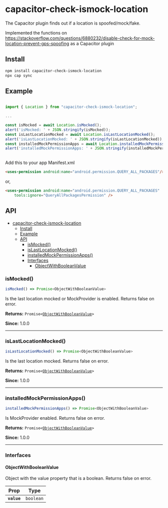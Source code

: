 # capacitor-check-ismock-location

The Capacitor plugin finds out if a location is spoofed/mock/fake.

Implemented the functions on https://stackoverflow.com/questions/6880232/disable-check-for-mock-location-prevent-gps-spoofing as a Capacitor plugin

## Install

```bash
npm install capacitor-check-ismock-location
npx cap sync
```
## Example
    
```javascript

import { Location } from "capacitor-check-ismock-location";

...

const isMocked = await Location.isMocked();
alert('isMocked: ' + JSON.stringify(isMocked));
const isLastLocationMocked = await Location.isLastLocationMocked();
alert('isLastLocationMocked: ' + JSON.stringify(isLastLocationMocked));
const installedMockPermissionApps = await Location.installedMockPermissionApps();
alert('installedMockPermissionApps: ' + JSON.stringify(installedMockPermissionApps));
    
 ```

Add this to your app Manifest.xml
```html
<uses-permission android:name="android.permission.QUERY_ALL_PACKAGES"/>
```

or,
```html
<uses-permission android:name="android.permission.QUERY_ALL_PACKAGES"
    tools:ignore="QueryAllPackagesPermission" />
```
## API

<docgen-index>

- [capacitor-check-ismock-location](#capacitor-check-ismock-location)
  - [Install](#install)
  - [Example](#example)
  - [API](#api)
    - [isMocked()](#ismocked)
    - [isLastLocationMocked()](#islastlocationmocked)
    - [installedMockPermissionApps()](#installedmockpermissionapps)
    - [Interfaces](#interfaces)
      - [ObjectWithBooleanValue](#objectwithbooleanvalue)

</docgen-index>

<docgen-api>
<!--Update the source file JSDoc comments and rerun docgen to update the docs below-->

### isMocked()

```typescript
isMocked() => Promise<ObjectWithBooleanValue>
```

Is the last location mocked or MockProvider is enabled. Returns false on error.

**Returns:** <code>Promise&lt;<a href="#objectwithbooleanvalue">ObjectWithBooleanValue</a>&gt;</code>

**Since:** 1.0.0

--------------------


### isLastLocationMocked()

```typescript
isLastLocationMocked() => Promise<ObjectWithBooleanValue>
```

Is the last location mocked. Returns false on error.

**Returns:** <code>Promise&lt;<a href="#objectwithbooleanvalue">ObjectWithBooleanValue</a>&gt;</code>

**Since:** 1.0.0

--------------------


### installedMockPermissionApps()

```typescript
installedMockPermissionApps() => Promise<ObjectWithBooleanValue>
```

Is MockProvider enabled. Returns false on error.

**Returns:** <code>Promise&lt;<a href="#objectwithbooleanvalue">ObjectWithBooleanValue</a>&gt;</code>

**Since:** 1.0.0

--------------------


### Interfaces


#### ObjectWithBooleanValue

Object with the value property that is a boolean. Returns false on error.

| Prop        | Type                 |
| ----------- | -------------------- |
| **`value`** | <code>boolean</code> |

</docgen-api>
